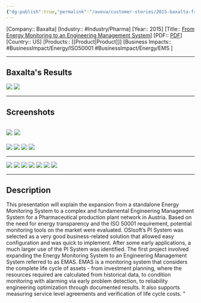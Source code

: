 ```yaml
---
{"dg-publish":true,"permalink":"/aveva/customer-stories/2015-baxalta-from-energy-monitoring-to-an-engineering-management-system/","dgPassFrontmatter":true}
---
```


[Company:: Baxalta]
[Industry:: #Industry/Pharma]
[Year:: 2015]
[Title:: [From Energy Monitoring to an Engineering Management System](https://resources.osisoft.com/presentations/from-energy-monitoring-to-an-engineering-management-system/)]
[PDF:: [PDF](https://cdn.osisoft.com/corp/en/media/presentations/2015/EMEA2015/PDF/UC15EU02PH06_Baxalta_Bugl_FromEnergyMonitoringtoanEngineeringManagementSystem.pdf)]
[Country:: US]
[Products:: [[Product\|Product]]]
[Business Impacts:: #BusinessImpact/Energy/ISO50001 #BusinessImpact/Energy/EMS ]

---
## Baxalta's Results
![](https://i.imgur.com/H0JIDf7.png)
![](https://i.imgur.com/0JUYHo4.png)

---
## Screenshots
![](https://i.imgur.com/YHeZtlv.png)
![](https://i.imgur.com/n8P8oeC.png)
---
![](https://i.imgur.com/e9BPzOA.png)
![](https://i.imgur.com/KyqzjPZ.png)
![](https://i.imgur.com/iLBmenH.png)
![](https://i.imgur.com/HWHpdSh.png)

---
![](https://i.imgur.com/8RJoiwz.png)
![](https://i.imgur.com/1r0hUbR.png)
![](https://i.imgur.com/IqYJyIk.png)
![](https://i.imgur.com/UmMtgxY.png)
![](https://i.imgur.com/Ebco73o.png)
![](https://i.imgur.com/kkmhbnP.png)
![](https://i.imgur.com/q3iys2m.png)

---
## Description
This presentation will explain the expansion from a standalone Energy Monitoring System to a complex and fundamental Engineering Management System for a Pharmaceutical production plant network in Austria. Based on the need for energy transparency and the ISO 50001 requirement, potential monitoring tools on the market were evaluated. OSIsoft’s PI System was selected as a very good business-related solution that allowed easy configuration and was quick to implement. After some early applications, a much larger use of the PI System was identified. The first project involved expanding the Energy Monitoring System to an Engineering Management System referred to as EMAS. EMAS is a monitoring system that considers the complete life cycle of assets - from investment planning, where the resources required are calculated from historical data, to condition monitoring with alarming via early problem detection, to reliability engineering optimization through documented results. It also supports measuring service level agreements and verification of life cycle costs. "